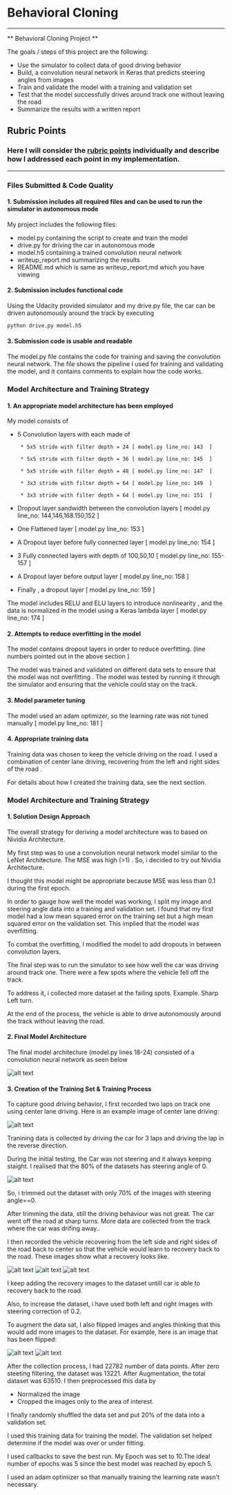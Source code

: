 # **Behavioral Cloning** 

---

** Behavioral Cloning Project **

The goals / steps of this project are the following:
* Use the simulator to collect data of good driving behavior
* Build, a convolution neural network in Keras that predicts steering angles from images
* Train and validate the model with a training and validation set
* Test that the model successfully drives around track one without leaving the road
* Summarize the results with a written report


[//]: # (Image References)

[image1]: images/architecture.jpg "Architecture"
[image2]: images/center_driving.jpg "Center Driving"
[image3]: images/left_recovery_1.jpg "Left Recovery"
[image4]: images/left_recovery_2.jpg "Left Recovery"
[image5]: images/right_recovery_1.jpg "Right Recovery"
[image6]: images/unflipped_image.jpg "Unflipper Image"
[image7]: images/flipped_image.jpg "Dataset"
[image8]: images/dataset.jpg "Dataset"

## Rubric Points
### Here I will consider the [rubric points](https://review.udacity.com/#!/rubrics/432/view) individually and describe how I addressed each point in my implementation.  

---
### Files Submitted & Code Quality

#### 1. Submission includes all required files and can be used to run the simulator in autonomous mode

My project includes the following files:
* model.py containing the script to create and train the model
* drive.py for driving the car in autonomous mode
* model.h5 containing a trained convolution neural network 
* writeup_report.md summarizing the results
* README.md which is same as writeup_report,md which you have viewing

#### 2. Submission includes functional code
Using the Udacity provided simulator and my drive.py file, the car can be driven autonomously around the track by executing 
```sh
python drive.py model.h5
```

#### 3. Submission code is usable and readable

The model.py file contains the code for training and saving the convolution neural network. The file shows the pipeline I used for training and validating the model, and it contains comments to explain how the code works.

### Model Architecture and Training Strategy

#### 1. An appropriate model architecture has been employed

My model consists of 
 * 5 Convolution layers with each made of

        * 5x5 stride with filter depth = 24 [ model.py line_no: 143  ]

        * 5x5 stride with filter depth = 36 [ model.py line_no: 145  ]

        * 5x5 stride with filter depth = 48 [ model.py line_no: 147  ]

        * 3x3 stride with filter depth = 64 [ model.py line_no: 149  ]

        * 3x3 stride with filter depth = 64 [ model.py line_no: 151  ]
 * Dropout layer sandwidth between the convolution layers [ model.py line_no: 144,146,168.150,152  ]
 * One Flattened layer  [ model.py line_no: 153  ]
 * A Dropout layer before fully connected layer [ model.py line_no: 154 ]
 * 3 Fully connected layers with depth of 100,50,10  [ model.py line_no: 155-157 ]
 * A Dropout layer before output layer [ model.py line_no: 158 ]
 * Finally , a dropout layer [ model.py line_no: 159 ]
        
The model includes RELU and ELU layers to introduce nonlinearity , and the data is normalized in the model using a Keras lambda layer [ model.py line_no: 174  ]

#### 2. Attempts to reduce overfitting in the model

The model contains dropout layers in order to reduce overfitting. (line numbers pointed out in the above section )

The model was trained and validated on different data sets to ensure that the model was not overfitting . The model was tested by running it through the simulator and ensuring that the vehicle could stay on the track.

#### 3. Model parameter tuning

The model used an adam optimizer, so the learning rate was not tuned manually  [ model.py line_no: 181  ]

#### 4. Appropriate training data

Training data was chosen to keep the vehicle driving on the road. I used a combination of center lane driving, recovering from the left and right sides of the road .

For details about how I created the training data, see the next section. 

### Model Architecture and Training Strategy

#### 1. Solution Design Approach

The overall strategy for deriving a model architecture was to based on Nividia Architecture. 

My first step was to use a convolution neural network model similar to the LeNet Architecture. The MSE was high (>1) . So, i decided to try out Nividia Architecture. 

I thought this model might be appropriate because MSE was less than 0.1 during the first epoch.

In order to gauge how well the model was working, I split my image and steering angle data into a training and validation set. I found that my first model had a low mean squared error on the training set but a high mean squared error on the validation set. This implied that the model was overfitting. 

To combat the overfitting, I modified the model to add dropouts in between convolution layers.

The final step was to run the simulator to see how well the car was driving around track one. There were a few spots where the vehicle fell off the track. 

To address it, i collected more dataset at the failing spots. Example. Sharp Left turn.

At the end of the process, the vehicle is able to drive autonomously around the track without leaving the road.

#### 2. Final Model Architecture

The final model architecture (model.py lines 18-24) consisted of a convolution neural network as seen below

![alt text][image1]

#### 3. Creation of the Training Set & Training Process

To capture good driving behavior, I first recorded two laps on track one using center lane driving. Here is an example image of center lane driving:

![alt text][image2]

Tranining data is collected by driving the car for 3 laps and driving the lap in the reverse direction. 

During the initial testing, the Car was not steering and it always keeping staight. I realised that the 80% of the datasets has steering angle of 0.

![alt text][image8]

So, i trimmed out the dataset with only 70% of the images with steering angle==0.

After trimming the data, still the driving behaviour was not great. The car went off the road at sharp turns.  More data are collected from the track where the car was drifing away.. 

I then recorded the vehicle recovering from the left side and right sides of the road back to center so that the vehicle would learn to recovery back to the road. These images show what a recovery looks like.

![alt text][image3]
![alt text][image4]
![alt text][image5]

I keep adding the recovery images to the dataset untill car is able to recovery back to the road.

Also, to increase the dataset, i have used both left and right images with steering correction of 0.2.

To augment the data sat, I also flipped images and angles thinking that this would add more images to the dataset. For example, here is an image that has been flipped:

![alt text][image6]
![alt text][image7]

After the collection process, I had 22782 number of data points. After zero steeting filtering, the dataset was 13221. After Augmentation, the total dataset was 63510.
 I then preprocessed this data by 
  * Normalized the image
  * Cropped the images only to the area of interest.

I finally randomly shuffled the data set and put 20% of the data into a validation set. 

I used this training data for training the model. The validation set helped determine if the model was over or under fitting. 

I used callbacks to save the best run. My Epoch was set to 10.The ideal number of epochs was 5 since the best model was reached by epoch 5. 

I used an adam optimizer so that manually training the learning rate wasn't necessary.
